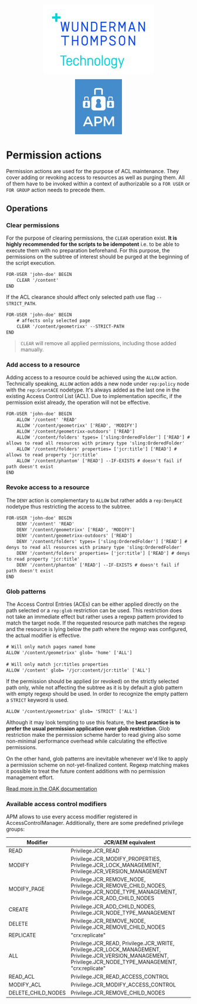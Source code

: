 <p align="center">
    <img src="wtt-logo.png" style="vertical-align: middle">
</p><p align="center">
    <img src="apm-logo.png" alt="APM Logo" style="width: 128px; vertical-align: middle">
</p>

# Permission actions
Permission actions are used for the purpose of ACL maintenance. They cover adding or revoking access to resources as well as purging them. All of them have to be invoked within a context of authorizable so a `FOR USER` or `FOR GROUP` action needs to precede them.

## Operations
### Clear permissions
For the purpose of clearing permissions, the `CLEAR` operation exist. **It is highly recommended for the scripts to be idempotent** i.e. to be able to execute them with no preparation beforehand. For this purpose, the permissions on the subtree of interest should be purged at the beginning of the script execution.

```
FOR-USER 'john-doe' BEGIN
    CLEAR '/content'
END
```

If the ACL clearance should affect only selected path use flag `--STRICT_PATH`.
```
FOR-USER 'john-doe' BEGIN
    # affects only selected page
    CLEAR '/content/geometrixx' --STRICT-PATH
END
```

> `CLEAR` will remove all applied permissions, including those added manually.

### Add access to a resource
Adding access to a resource could be achieved using the `ALLOW` action. Technically speaking, `ALLOW` action adds a new node under `rep:policy` node with the `rep:GrantACE` nodetype. It's always added as the last one in the existing Access Control List (ACL). Due to implementation specific, if the permission exist already, the operation will not be effective.

```
FOR-USER 'john-doe' BEGIN
    ALLOW '/content' 'READ'
    ALLOW '/content/geometrixx' ['READ', 'MODIFY']
    ALLOW '/content/geometrixx-outdoors' ['READ']
    ALLOW '/content/folders' types= ['sling:OrderedFolder'] ['READ'] # allows to read all resources with primary type 'sling:OrderedFolder'
    ALLOW '/content/folders' properties= ['jcr:title'] ['READ'] # allows to read property 'jcr:title'
    ALLOW '/content/phantom' ['READ'] --IF-EXISTS # doesn't fail if path doesn't exist
END
```

### Revoke access to a resource
The `DENY` action is complementary to `ALLOW` but rather adds a `rep:DenyACE` nodetype thus restricting the access to the subtree.

```
FOR-USER 'john-doe' BEGIN
    DENY '/content' 'READ'
    DENY '/content/geometrixx' ['READ', 'MODIFY']
    DENY '/content/geometrixx-outdoors' ['READ']
    DENY '/content/folders' types= ['sling:OrderedFolder'] ['READ'] # denys to read all resources with primary type 'sling:OrderedFolder'
    DENY '/content/folders' properties= ['jcr:title'] ['READ'] # denys to read property 'jcr:title'
    DENY '/content/phantom' ['READ'] --IF-EXISTS # doesn't fail if path doesn't exist
END
```

### Glob patterns
The Access Control Entries (ACEs) can be either applied directly on the path selected or a `rep:glob` restriction can be used. This restriction does not take an immediate effect but rather uses a regexp pattern provided to match the target node. If the requested resource path matches the regexp and the resource is lying below the path where the regexp was configured, the actual modifier is effective.

```
# Will only match pages named home
ALLOW '/content/geometrixx' glob= 'home' ['ALL']

# Will only match jcr:titles properties
ALLOW '/content' glob= '/jcr:content/jcr:title' ['ALL']
```

If the permission should be applied (or revoked) on the strictly selected path only, while not affecting the subtree as it is by default a glob pattern with empty regexp should be used. In order to recognize the empty pattern a `STRICT` keyword is used.

```
ALLOW '/content/geometrixx' glob= 'STRICT' ['ALL']
```

Although it may look tempting to use this feature, the **best practice is to prefer the usual permission application over glob restriction**. Glob restriction make the permission scheme harder to read giving also some non-minimal performance overhead while calculating the effective permissions.

On the other hand, glob patterns are inevitable whenever we'd like to apply a permission scheme on not-yet-finalized content. Regexp matching makes it possible to treat the future content additions with no permission management effort.

[Read more in the OAK documentation](https://jackrabbit.apache.org/oak/docs/security/authorization/restriction.html)


### Available access control modifiers
APM allows to use every access modifier registered in AccessControlManager. Additionally, there are some predefined privilege groups:  

| Modifier | JCR/AEM equivalent |
| -------- | ------------ |
| READ | Privilege.JCR_READ |
| MODIFY | Privilege.JCR_MODIFY_PROPERTIES, Privilege.JCR_LOCK_MANAGEMENT, Privilege.JCR_VERSION_MANAGEMENT |
| MODIFY_PAGE | Privilege.JCR_REMOVE_NODE, Privilege.JCR_REMOVE_CHILD_NODES, Privilege.JCR_NODE_TYPE_MANAGEMENT, Privilege.JCR_ADD_CHILD_NODES |
| CREATE | Privilege.JCR_ADD_CHILD_NODES, Privilege.JCR_NODE_TYPE_MANAGEMENT |
| DELETE | Privilege.JCR_REMOVE_NODE, Privilege.JCR_REMOVE_CHILD_NODES |
| REPLICATE | "crx:replicate" |
| ALL | Privilege.JCR_READ, Privilege.JCR_WRITE, Privilege.JCR_LOCK_MANAGEMENT, Privilege.JCR_VERSION_MANAGEMENT, Privilege.JCR_NODE_TYPE_MANAGEMENT, "crx:replicate" |
| READ_ACL | Privilege.JCR_READ_ACCESS_CONTROL |
| MODIFY_ACL | Privilege.JCR_MODIFY_ACCESS_CONTROL |
| DELETE_CHILD_NODES | Privilege.JCR_REMOVE_CHILD_NODES |
